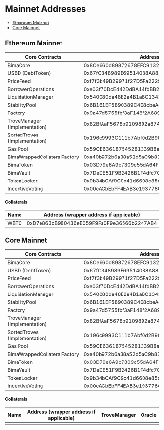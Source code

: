 # Mainnet Addresses

-   [Ethereum Mainnet](#Ethereum-mainnet)
-   [Core Mainnet](#Core-mainnet)

## Ethereum Mainnet

| Core Contracts                | Address                                    |
| ----------------------------- | ------------------------------------------ |
| BimaCore                      | 0x8Ce660d89872678EFC91321846c6E105ceeF4F2a |
| USBD (DebtToken)              | 0x67fC348989E69514088A883428D9723A6cA63d64 |
| PriceFeed                     | 0xf7f3b49B29971f27D5Fa2229c49d5F9CA3941D31 |
| BorrowerOperations            | 0xe03f70DcE442DdBA14fdBB2B4bc6B95D230cdc30 |
| LiquidationManager            | 0x540080da48E2a4B1aBC134153b45E303a82cf9F7 |
| StabilityPool                 | 0x6B161EF5890389C408cbeAee78c3dF43c4DF2c9A |
| Factory                       | 0x9a47d5755fbf3aF148f2A6890FE0fc59B1f500c6 |
| TroveManager (Implementation) | 0x82BfAaF5678b9109892a8747e4ef593ddE21c5aE |
| SortedTroves (Implementation) | 0x196c9993C111b7Abf0d2B90f9042421c71180912 |
| Gas Pool                      | 0x59CB636187545281339B8a7eB05c97f22DF8299a |
| BimaWrappedCollateralFactory  | 0xe40b972b6a38a52d5aC9b83E78AD1AA086c6B243 |
| BimaToken                     | 0x03D79e6A9c7309c55dA64FE7F05e6a804566543D |
| BimaVault                     | 0x7DeDE51F9B2426B1F4dfc70e6E51Df1c0b95aeed |
| TokenLocker                   | 0x9b34bCAf9C9c41d6608e85cf82d5947c0BaA25dE |
| IncentiveVoting               | 0x00cACbEbFF4EAB3e193778C0471FC3acb29775a3 |

#### Collaterals

| Name | Address (wrapper address if applicable)    | TroveManager                               | Oracle                                     |
| ---- | ------------------------------------------ | ------------------------------------------ | ------------------------------------------ |
| WBTC | 0xD7e863cB980436eB059F9Fa0F9e36566b2247AB4 | 0xB2D7EeBD408991cc21EC150f9ee2bB6a8804a0f1 | 0xF4030086522a5bEEa4988F8cA5B36dbC97BeE88c |

## Core Mainnet

| Core Contracts                | Address                                    |
| ----------------------------- | ------------------------------------------ |
| BimaCore                      | 0x8Ce660d89872678EFC91321846c6E105ceeF4F2a |
| USBD (DebtToken)              | 0x67fC348989E69514088A883428D9723A6cA63d64 |
| PriceFeed                     | 0xf7f3b49B29971f27D5Fa2229c49d5F9CA3941D31 |
| BorrowerOperations            | 0xe03f70DcE442DdBA14fdBB2B4bc6B95D230cdc30 |
| LiquidationManager            | 0x540080da48E2a4B1aBC134153b45E303a82cf9F7 |
| StabilityPool                 | 0x6B161EF5890389C408cbeAee78c3dF43c4DF2c9A |
| Factory                       | 0x9a47d5755fbf3aF148f2A6890FE0fc59B1f500c6 |
| TroveManager (Implementation) | 0x82BfAaF5678b9109892a8747e4ef593ddE21c5aE |
| SortedTroves (Implementation) | 0x196c9993C111b7Abf0d2B90f9042421c71180912 |
| Gas Pool                      | 0x59CB636187545281339B8a7eB05c97f22DF8299a |
| BimaWrappedCollateralFactory  | 0xe40b972b6a38a52d5aC9b83E78AD1AA086c6B243 |
| BimaToken                     | 0x03D79e6A9c7309c55dA64FE7F05e6a804566543D |
| BimaVault                     | 0x7DeDE51F9B2426B1F4dfc70e6E51Df1c0b95aeed |
| TokenLocker                   | 0x9b34bCAf9C9c41d6608e85cf82d5947c0BaA25dE |
| IncentiveVoting               | 0x00cACbEbFF4EAB3e193778C0471FC3acb29775a3 |

#### Collaterals

| Name | Address (wrapper address if applicable) | TroveManager | Oracle |
| ---- | --------------------------------------- | ------------ | ------ |
|      |                                         |              |        |
